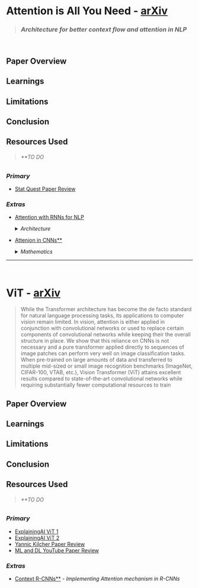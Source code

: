 # Attention is All You Need - [arXiv](https://arxiv.org/abs/1706.03762)
> ### _Architecture for better context flow and attention in NLP_
&nbsp;

## Paper Overview

## Learnings

## Limitations

## Conclusion


## Resources Used
> ###### _**TO DO_
### _Primary_
* [Stat Quest Paper Review](https://www.youtube.com/watch?v=zxQyTK8quyY)

### _Extras_
* [Attention with RNNs for NLP](https://youtu.be/fjJOgb-E41w)
  <details>
    <summary> <i>Architecture</i> </summary>
    
    ![image](https://github.com/user-attachments/assets/d6248a18-1a58-4f88-b165-c5d5a552d2a0)
    ![image](https://github.com/user-attachments/assets/f2e27f16-7868-4717-a659-2a055ded2d3a)
    ![image](https://github.com/user-attachments/assets/cdbbf793-f528-484e-b068-e8b248286304)

  </details>
* [Attenion in CNNs**](https://www.youtube.com/watch?v=RAET0TMSbk4)
  <details>
    <summary><i> Mathematics </i></summary>

    ![image](https://github.com/user-attachments/assets/27cf1f71-eeec-40d3-ba84-95cc84dfef5d)
    
  </details>


---
&nbsp;

# ViT - [arXiv](https://arxiv.org/abs/2010.11929)
> While the Transformer architecture has become the de facto standard for natural
language processing tasks, its applications to computer vision remain limited. In
vision, attention is either applied in conjunction with convolutional networks or
used to replace certain components of convolutional networks while keeping their
the overall structure in place. We show that this reliance on CNNs is not necessary
and a pure transformer applied directly to sequences of image patches can perform
very well on image classification tasks. When pre-trained on large amounts of
data and transferred to multiple mid-sized or small image recognition benchmarks
(ImageNet, CIFAR-100, VTAB, etc.), Vision Transformer (ViT) attains excellent
results compared to state-of-the-art convolutional networks while requiring substantially
fewer computational resources to train
&nbsp;

## Paper Overview 

## Learnings

## Limitations

## Conclusion


## Resources Used
> ###### _**TO DO_
### _Primary_
* [ExplainingAI ViT 1](https://www.youtube.com/watch?v=lBicvB4iyYU)
* [ExplainingAI ViT 2](https://www.youtube.com/watch?v=zT_el_cjiJw)
* [Yannic Kilcher Paper Review](https://www.youtube.com/watch?v=TrdevFK_am4)
* [ML and DL YouTube Paper Review](https://www.youtube.com/watch?v=tRQ0EaqeJAI)
### _Extras_
* [Context R-CNNs**](https://www.youtube.com/watch?v=eI8xTdcZ6VY) - _Implementing Attention mechanism in R-CNNs_
